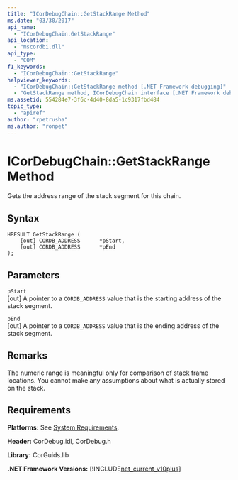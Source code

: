 ```yaml
---
title: "ICorDebugChain::GetStackRange Method"
ms.date: "03/30/2017"
api_name: 
  - "ICorDebugChain.GetStackRange"
api_location: 
  - "mscordbi.dll"
api_type: 
  - "COM"
f1_keywords: 
  - "ICorDebugChain::GetStackRange"
helpviewer_keywords: 
  - "ICorDebugChain::GetStackRange method [.NET Framework debugging]"
  - "GetStackRange method, ICorDebugChain interface [.NET Framework debugging]"
ms.assetid: 554284e7-3f6c-4d40-8da5-1c9317fbd484
topic_type: 
  - "apiref"
author: "rpetrusha"
ms.author: "ronpet"
---
```

# ICorDebugChain::GetStackRange Method
Gets the address range of the stack segment for this chain.  
  
## Syntax  
  
```  
HRESULT GetStackRange (  
    [out] CORDB_ADDRESS      *pStart,   
    [out] CORDB_ADDRESS      *pEnd  
);  
```  
  
## Parameters  
 `pStart`  
 [out] A pointer to a `CORDB_ADDRESS` value that is the starting address of the stack segment.  
  
 `pEnd`  
 [out] A pointer to a `CORDB_ADDRESS` value that is the ending address of the stack segment.  
  
## Remarks  
 The numeric range is meaningful only for comparison of stack frame locations. You cannot make any assumptions about what is actually stored on the stack.  
  
## Requirements  
 **Platforms:** See [System Requirements](../../../../docs/framework/get-started/system-requirements.md).  
  
 **Header:** CorDebug.idl, CorDebug.h  
  
 **Library:** CorGuids.lib  
  
 **.NET Framework Versions:** [!INCLUDE[net_current_v10plus](../../../../includes/net-current-v10plus-md.md)]
